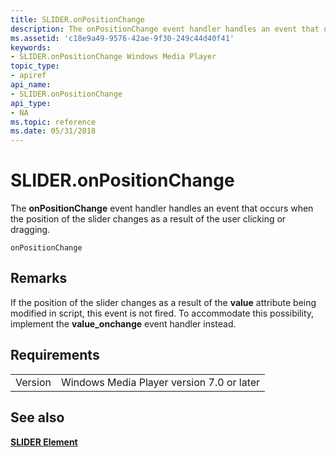 ```yaml
---
title: SLIDER.onPositionChange
description: The onPositionChange event handler handles an event that occurs when the position of the slider changes as a result of the user clicking or dragging. | SLIDER.onPositionChange
ms.assetid: 'c18e9a49-9576-42ae-9f30-249c44d40f41'
keywords:
- SLIDER.onPositionChange Windows Media Player
topic_type:
- apiref
api_name:
- SLIDER.onPositionChange
api_type:
- NA
ms.topic: reference
ms.date: 05/31/2018
---
```


# SLIDER.onPositionChange

The **onPositionChange** event handler handles an event that occurs when the position of the slider changes as a result of the user clicking or dragging.

``` syntax
onPositionChange
```

## Remarks

If the position of the slider changes as a result of the **value** attribute being modified in script, this event is not fired. To accommodate this possibility, implement the **value\_onchange** event handler instead.

## Requirements



|                    |                                                      |
|--------------------|------------------------------------------------------|
| Version<br/> | Windows Media Player version 7.0 or later<br/> |



## See also

<dl> <dt>

[**SLIDER Element**](slider-element.md)
</dt> </dl>

 

 





